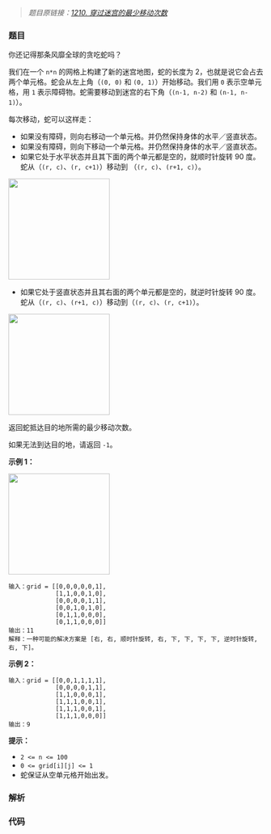 > *题目原链接：[1210. 穿过迷宫的最少移动次数](https://leetcode-cn.com/contest/weekly-contest-156/problems/minimum-moves-to-reach-target-with-rotations)*

### 题目

你还记得那条风靡全球的贪吃蛇吗？

我们在一个 `n*n` 的网格上构建了新的迷宫地图，蛇的长度为 2，也就是说它会占去两个单元格。蛇会从左上角（`(0, 0)` 和 `(0,
1)`）开始移动。我们用 `0` 表示空单元格，用 `1` 表示障碍物。蛇需要移动到迷宫的右下角（`(n-1, n-2)` 和 `(n-1, n-1)`）。

每次移动，蛇可以这样走：

* 如果没有障碍，则向右移动一个单元格。并仍然保持身体的水平／竖直状态。
* 如果没有障碍，则向下移动一个单元格。并仍然保持身体的水平／竖直状态。
* 如果它处于水平状态并且其下面的两个单元都是空的，就顺时针旋转 90 度。蛇从（`(r, c)`、`(r, c+1)`）移动到 （`(r, c)`、`(r+1, c)`）。  

<img src="https://github.com/lichangao1826/LeetCode-Contest/blob/master/Weekly-Contest-155/Resources/move_1.png" width="200" height="200"/>

* 如果它处于竖直状态并且其右面的两个单元都是空的，就逆时针旋转 90 度。蛇从（`(r, c)`、`(r+1, c)`）移动到（`(r, c)`、`(r, c+1)`）。
    
<img src="https://github.com/lichangao1826/LeetCode-Contest/blob/master/Weekly-Contest-155/Resources/move_2.png" width="200" height="200"/>

返回蛇抵达目的地所需的最少移动次数。

如果无法到达目的地，请返回 `-1`。

**示例 1：**

<img src="https://github.com/lichangao1826/LeetCode-Contest/blob/master/Weekly-Contest-155/Resources/example_1.png" width="200" height="200"/>

```
输入：grid = [[0,0,0,0,0,1],
             [1,1,0,0,1,0],
             [0,0,0,0,1,1],
             [0,0,1,0,1,0],
             [0,1,1,0,0,0],
             [0,1,1,0,0,0]]
输出：11
解释：一种可能的解决方案是 [右, 右, 顺时针旋转, 右, 下, 下, 下, 下, 逆时针旋转, 右, 下]。
```

**示例 2：**

```
输入：grid = [[0,0,1,1,1,1],
             [0,0,0,0,1,1],
             [1,1,0,0,0,1],
             [1,1,1,0,0,1],
             [1,1,1,0,0,1],
             [1,1,1,0,0,0]]
输出：9
```

**提示：**

* `2 <= n <= 100`
* `0 <= grid[i][j] <= 1`
* 蛇保证从空单元格开始出发。

### 解析

### 代码
